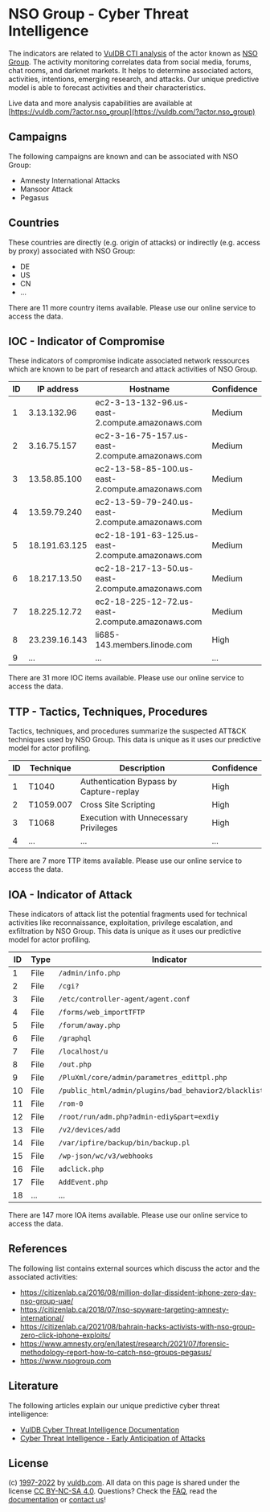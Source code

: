 # NSO Group - Cyber Threat Intelligence

The indicators are related to [VulDB CTI analysis](https://vuldb.com/?kb.cti) of the actor known as [NSO Group](https://vuldb.com/?actor.nso_group). The activity monitoring correlates data from social media, forums, chat rooms, and darknet markets. It helps to determine associated actors, activities, intentions, emerging research, and attacks. Our unique predictive model is able to forecast activities and their characteristics.

Live data and more analysis capabilities are available at [https://vuldb.com/?actor.nso_group](https://vuldb.com/?actor.nso_group)

## Campaigns

The following campaigns are known and can be associated with NSO Group:

* Amnesty International Attacks
* Mansoor Attack
* Pegasus

## Countries

These countries are directly (e.g. origin of attacks) or indirectly (e.g. access by proxy) associated with NSO Group:

* DE
* US
* CN
* ...

There are 11 more country items available. Please use our online service to access the data.

## IOC - Indicator of Compromise

These indicators of compromise indicate associated network ressources which are known to be part of research and attack activities of NSO Group.

ID | IP address | Hostname | Confidence
-- | ---------- | -------- | ----------
1 | 3.13.132.96 | ec2-3-13-132-96.us-east-2.compute.amazonaws.com | Medium
2 | 3.16.75.157 | ec2-3-16-75-157.us-east-2.compute.amazonaws.com | Medium
3 | 13.58.85.100 | ec2-13-58-85-100.us-east-2.compute.amazonaws.com | Medium
4 | 13.59.79.240 | ec2-13-59-79-240.us-east-2.compute.amazonaws.com | Medium
5 | 18.191.63.125 | ec2-18-191-63-125.us-east-2.compute.amazonaws.com | Medium
6 | 18.217.13.50 | ec2-18-217-13-50.us-east-2.compute.amazonaws.com | Medium
7 | 18.225.12.72 | ec2-18-225-12-72.us-east-2.compute.amazonaws.com | Medium
8 | 23.239.16.143 | li685-143.members.linode.com | High
9 | ... | ... | ...

There are 31 more IOC items available. Please use our online service to access the data.

## TTP - Tactics, Techniques, Procedures

Tactics, techniques, and procedures summarize the suspected ATT&CK techniques used by NSO Group. This data is unique as it uses our predictive model for actor profiling.

ID | Technique | Description | Confidence
-- | --------- | ----------- | ----------
1 | T1040 | Authentication Bypass by Capture-replay | High
2 | T1059.007 | Cross Site Scripting | High
3 | T1068 | Execution with Unnecessary Privileges | High
4 | ... | ... | ...

There are 7 more TTP items available. Please use our online service to access the data.

## IOA - Indicator of Attack

These indicators of attack list the potential fragments used for technical activities like reconnaissance, exploitation, privilege escalation, and exfiltration by NSO Group. This data is unique as it uses our predictive model for actor profiling.

ID | Type | Indicator | Confidence
-- | ---- | --------- | ----------
1 | File | `/admin/info.php` | High
2 | File | `/cgi?` | Low
3 | File | `/etc/controller-agent/agent.conf` | High
4 | File | `/forms/web_importTFTP` | High
5 | File | `/forum/away.php` | High
6 | File | `/graphql` | Medium
7 | File | `/localhost/u` | Medium
8 | File | `/out.php` | Medium
9 | File | `/PluXml/core/admin/parametres_edittpl.php` | High
10 | File | `/public_html/admin/plugins/bad_behavior2/blacklist.php` | High
11 | File | `/rom-0` | Low
12 | File | `/root/run/adm.php?admin-ediy&part=exdiy` | High
13 | File | `/v2/devices/add` | High
14 | File | `/var/ipfire/backup/bin/backup.pl` | High
15 | File | `/wp-json/wc/v3/webhooks` | High
16 | File | `adclick.php` | Medium
17 | File | `AddEvent.php` | Medium
18 | ... | ... | ...

There are 147 more IOA items available. Please use our online service to access the data.

## References

The following list contains external sources which discuss the actor and the associated activities:

* https://citizenlab.ca/2016/08/million-dollar-dissident-iphone-zero-day-nso-group-uae/
* https://citizenlab.ca/2018/07/nso-spyware-targeting-amnesty-international/
* https://citizenlab.ca/2021/08/bahrain-hacks-activists-with-nso-group-zero-click-iphone-exploits/
* https://www.amnesty.org/en/latest/research/2021/07/forensic-methodology-report-how-to-catch-nso-groups-pegasus/
* https://www.nsogroup.com

## Literature

The following articles explain our unique predictive cyber threat intelligence:

* [VulDB Cyber Threat Intelligence Documentation](https://vuldb.com/?kb.cti)
* [Cyber Threat Intelligence - Early Anticipation of Attacks](https://www.scip.ch/en/?labs.20201022)

## License

(c) [1997-2022](https://vuldb.com/?kb.changelog) by [vuldb.com](https://vuldb.com/?kb.about). All data on this page is shared under the license [CC BY-NC-SA 4.0](https://creativecommons.org/licenses/by-nc-sa/4.0/). Questions? Check the [FAQ](https://vuldb.com/?kb.faq), read the [documentation](https://vuldb.com/?kb) or [contact us](https://vuldb.com/?contact)!

